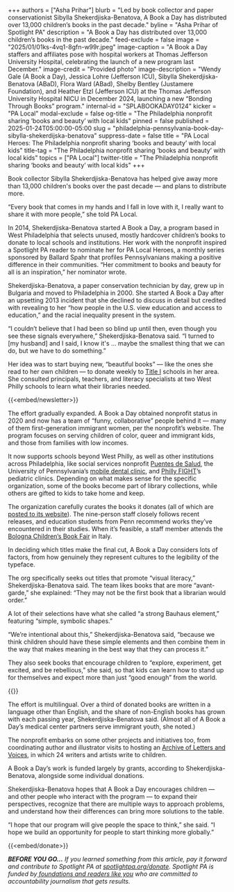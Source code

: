 +++
authors = ["Asha Prihar"]
blurb = "Led by book collector and paper conservationist Sibylla Shekerdjiska-Benatova, A Book a Day has distributed over 13,000 children’s books in the past decade."
byline = "Asha Prihar of Spotlight PA"
description = "A Book a Day has distributed over 13,000 children’s books in the past decade."
feed-exclude = false
image = "2025/01/01ks-4vq1-8gfn-w99r.jpeg"
image-caption = "A Book a Day staffers and affiliates pose with hospital workers at Thomas Jefferson University Hospital, celebrating the launch of a new program last December."
image-credit = "Provided photo"
image-description = "Wendy Gale (A Book a Day), Jessica Lohre (Jefferson ICU), Sibylla Shekerdjiska-Benatova (ABaD), Flora Ward (ABad), Shelby Bentley (Justamere Foundation), and Heather Etzl (Jefferson ICU) at the Thomas Jefferson University Hospital NICU in December 2024, launching a new “Bonding Through Books” program."
internal-id = "SPLABOOKADAY0124"
kicker = "PA Local"
modal-exclude = false
og-title = "The Philadelphia nonprofit sharing ‘books and beauty’ with local kids"
pinned = false
published = 2025-01-24T05:00:00-05:00
slug = "philadelphia-pennsylvania-book-day-sibylla-shekerdijska-benatova"
suppress-date = false
title = "PA Local Heroes: The Philadelphia nonprofit sharing ‘books and beauty’ with local kids"
title-tag = "The Philadelphia nonprofit sharing ‘books and beauty’ with local kids"
topics = ["PA Local"]
twitter-title = "The Philadelphia nonprofit sharing ‘books and beauty’ with local kids"
+++

Book collector Sibylla Shekerdjiska-Benatova has helped give away more than 13,000 children&#39;s books over the past decade — and plans to distribute more.

“Every book that comes in my hands and I fall in love with it, I really want to share it with more people,” she told PA Local.

In 2014, Shekerdjiska-Benatova started A Book a Day, a program based in West Philadelphia that selects unused, mostly hardcover children’s books to donate to local schools and institutions. Her work with the nonprofit inspired a Spotlight PA reader to nominate her for PA Local Heroes, a monthly series sponsored by Ballard Spahr that profiles Pennsylvanians making a positive difference in their communities. “Her commitment to books and beauty for all is an inspiration,” her nominator wrote.

Shekerdjiska-Benatova, a paper conservation technician by day, grew up in Bulgaria and moved to Philadelphia in 2000. She started A Book a Day after an upsetting 2013 incident that she declined to discuss in detail but credited with revealing to her “how people in the U.S. view education and access to education,” and the racial inequality present in the system.

“I couldn’t believe that I had been so blind up until then, even though you see these signals everywhere,” Shekerdjiska-Benatova said. “I turned to \[my husband\] and I said, I know it&#39;s … maybe the smallest thing that we can do, but we have to do something.”

Her idea was to start buying new, “beautiful books” — like the ones she read to her own children — to donate weekly to <a href="https://www.ed.gov/laws-and-policy/laws-preschool-grade-12-education/title-I">Title I</a> schools in her area. She consulted principals, teachers, and literacy specialists at two West Philly schools to learn what their libraries needed.

{{<embed/newsletter>}}

The effort gradually expanded. A Book a Day obtained nonprofit status in 2020 and now has a team of “funny, collaborative” people behind it — many of them first-generation immigrant women, per the nonprofit’s website. The program focuses on serving children of color, queer and immigrant kids, and those from families with low incomes.

It now supports schools beyond West Philly, as well as other institutions across Philadelphia, like social services nonprofit <a href="https://www.puentesdesalud.org/">Puentes de Salud</a>, the University of Pennsylvania’s <a href="https://www.dental.upenn.edu/departments/division-of-community-oral-health/community-care-programs-landing-page/pennsmiles-at-schools-community-centers/">mobile dental clinic</a>, and <a href="https://fight.org/">Philly FIGHT</a>’s pediatric clinics. Depending on what makes sense for the specific organization, some of the books become part of library collections, while others are gifted to kids to take home and keep.

The organization carefully curates the books it donates (all of which are <a href="https://abookadayprogram.com/category/all/">posted to its website</a>). The nine-person staff closely follows recent releases, and education students from Penn recommend works they’ve encountered in their studies. When it’s feasible, a staff member attends the <a href="https://www.bolognachildrensbookfair.com/en/home/878.html">Bologna Children’s Book Fair</a> in Italy.

In deciding which titles make the final cut, A Book a Day considers lots of factors, from how genuinely they represent cultures to the legibility of the typeface.

The org specifically seeks out titles that promote “visual literacy,” Shekerdjiska-Benatova said. The team likes books that are more “avant-garde,” she explained: “They may not be the first book that a librarian would order.”

A lot of their selections have what she called “a strong Bauhaus element,” featuring “simple, symbolic shapes.”

“We’re intentional about this,” Shekerdjiska-Benatova said, “because we think children should have these simple elements and then combine them in the way that makes meaning in the best way that they can process it.”

They also seek books that encourage children to “explore, experiment, get excited, and be rebellious,” she said, so that kids can learn how to stand up for themselves and expect more than just “good enough” from the world.

{{<picture src="cas/ynd9-s778-3c7y-zt3m.png" description="A table full of children’s books." caption="Books from an April 2024 A Book a Day “Meet the Author” and book giveaway event in Kensington." credit="Provided photo">}}

The effort is multilingual. Over a third of donated books are written in a language other than English, and the share of non-English books has grown with each passing year, Shekerdjiska-Benatova said. (Almost all of A Book a Day’s medical center partners serve immigrant youth, she noted.)

The nonprofit embarks on some other projects and initiatives too, from coordinating author and illustrator visits to hosting an <a href="https://abookadayprogram.com/category/archive-letters-and-voices/">Archive of Letters and Voices</a>, in which 24 writers and artists write to children.

A Book a Day’s work is funded largely by grants, according to Shekerdjiska-Benatova, alongside some individual donations.

Shekerdjiska-Benatova hopes that A Book a Day encourages children — and other people who interact with the program — to expand their perspectives, recognize that there are multiple ways to approach problems, and understand how their differences can bring more solutions to the table.

“I hope that our program will give people the space to think,” she said. “I hope we build an opportunity for people to start thinking more globally.”

{{<embed/donate>}}

<strong><em>BEFORE YOU GO…</em></strong><em> If you learned something from this article, pay it forward and contribute to Spotlight PA at </em><a href="https://www.spotlightpa.org/donate"><em>spotlightpa.org/donate</em></a><em>. Spotlight PA is funded by</em><a href="https://www.spotlightpa.org/support"><em> foundations and readers like you</em></a><em> who are committed to accountability journalism that gets results.</em>

